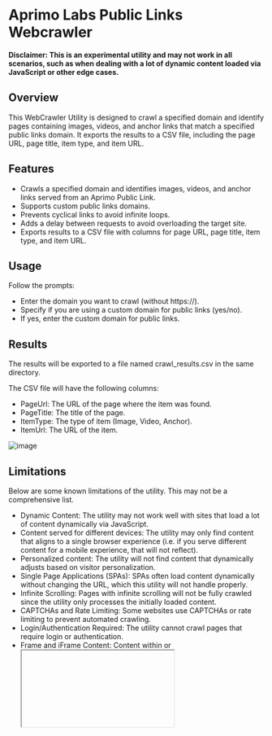# Aprimo Labs Public Links Webcrawler

**Disclaimer: This is an experimental utility and may not work in all scenarios, such as when dealing with a lot of dynamic content loaded via JavaScript or other edge cases.**

## Overview

This WebCrawler Utility is designed to crawl a specified domain and identify pages containing images, videos, and anchor links that match a specified public links domain. It exports the results to a CSV file, including the page URL, page title, item type, and item URL.

## Features

- Crawls a specified domain and identifies images, videos, and anchor links served from an Aprimo Public Link.
- Supports custom public links domains.
- Prevents cyclical links to avoid infinite loops.
- Adds a delay between requests to avoid overloading the target site.
- Exports results to a CSV file with columns for page URL, page title, item type, and item URL.

## Usage

Follow the prompts:

- Enter the domain you want to crawl (without https://). 
- Specify if you are using a custom domain for public links (yes/no).
- If yes, enter the custom domain for public links.

## Results

The results will be exported to a file named crawl_results.csv in the same directory.

The CSV file will have the following columns:

- PageUrl: The URL of the page where the item was found.
- PageTitle: The title of the page.
- ItemType: The type of item (Image, Video, Anchor).
- ItemUrl: The URL of the item.

![image](https://github.com/Aprimo-Connect/aprimo-publiclinks-crawler/assets/37909285/d8ae7712-9558-43ae-8f73-2b4fbe5b850d)


## Limitations

Below are some known limitations of the utility. This may not be a comprehensive list.

- Dynamic Content: The utility may not work well with sites that load a lot of content dynamically via JavaScript.
- Content served for different devices: The utility may only find content that aligns to a single browser experience (i.e. if you serve different content for a mobile experience, that will not reflect).
- Personalized content: The utility will not find content that dynamically adjusts based on visitor personalization.
- Single Page Applications (SPAs): SPAs often load content dynamically without changing the URL, which this utility will not handle properly.
- Infinite Scrolling: Pages with infinite scrolling will not be fully crawled since the utility only processes the initially loaded content.
- CAPTCHAs and Rate Limiting: Some websites use CAPTCHAs or rate limiting to prevent automated crawling.
- Login/Authentication Required: The utility cannot crawl pages that require login or authentication.
- Frame and iFrame Content: Content within <frame> or <iframe> tags is not crawled by this utility.
- WebSocket or AJAX-Loaded Data: Content loaded via WebSockets or AJAX calls after the initial page load will not be captured.
- Obfuscated or Minified HTML: Pages with heavily obfuscated or minified HTML may cause parsing issues.
- Sites with Strict Robots.txt: Websites that disallow crawling in their robots.txt file may legally block this utility from accessing certain pages.
